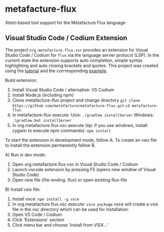 # metafacture-flux
Xtext-based tool support for the Metafacture Flux language

Visual Studio Code / Codium Extension
---------------------------
The project `org.metafacture.flux.vsc` provides an extension for Visual Studio Code / Codium for `flux` via the language server protocol (LSP). In the current state the extension supports auto completion, simple syntax highlighting and auto closing brackets and quotes. This project was created using the [tutorial](https://www.typefox.io/blog/building-a-vs-code-extension-with-xtext-and-the-language-server-protocol) and the corrresponding [example](https://github.com/TypeFox/languageserver-example).

Build extension:

1. Install Visual Studio Code / alternative: VS Codium
2. Install Node.js (including npm)
3. Clone metafacture-flux project and change directory
`git clone https://github.com/metafacture/metafacture-flux.git`
`cd metafacture-flux`
4. In metafacture-flux execute:
Unix: `./gradlew installServer`
Windows: `.\gradlew.bat installServer`
5. In org.metafacture.flux.vsc execute (tip: if you use windows, install cygwin to execute npm commands):
`npm install`

To start the extension in development mode, follow A. To create an vsix file to install the extension permanently follow B.

A) Run in dev mode:
1. Open org.metafacture.flux.vsc in Visual Studio Code / Codium
2. Launch vscode extension by pressing F5 (opens new window of Visual Studio Code)
3. Open new file (file-ending .flux) or open existing flux-file

B) Install vsix file:
1. Install vsce: `npm install -g vsce`
2. In org.metafacture.flux.vsc execute: `vsce package`
vsce will create a vsix file in the vsc directory which can be used for installation:
3. Open VS Code / Codium
4. Click 'Extensions' section
5. Click menu bar and choose 'Install from VSIX...'
